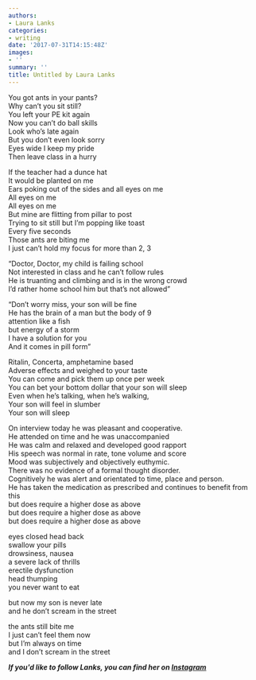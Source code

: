 ```yaml
---
authors:
- Laura Lanks
categories:
- writing
date: '2017-07-31T14:15:48Z'
images:
- ''
summary: ''
title: Untitled by Laura Lanks
---
```

You got ants in your pants?<br>
Why can’t you sit still?<br>
You left your PE kit again<br>
Now you can’t do ball skills<br>
Look who’s late again<br>
But you don’t even look sorry<br>
Eyes wide I keep my pride<br>
Then leave class in a hurry<br>
 
If the teacher had a dunce hat<br>
It would be planted on me<br>
Ears poking out of the sides and all eyes on me<br>
All eyes on me<br>
All eyes on me<br>
But mine are flitting from pillar to post<br>
Trying to sit still but I’m popping like toast<br>
Every five seconds<br>
Those ants are biting me<br>
I just can’t hold my focus for more than 2, 3<br>
 
“Doctor, Doctor, my child is failing school<br>
Not interested in class and he can’t follow rules<br>
He is truanting and climbing and is in the wrong crowd<br>
I’d rather home school him but that’s not allowed”<br>
 
“Don’t worry miss, your son will be fine<br>
He has the brain of a man but the body of 9<br>
attention like a fish<br>
but energy of a storm<br>
I have a solution for you<br>
And it comes in pill form”<br>
 
Ritalin, Concerta, amphetamine based<br>
Adverse effects and weighed to your taste<br>
You can come and pick them up once per week<br>
You can bet your bottom dollar that your son will sleep<br>
Even when he’s talking, when he’s walking,<br>
Your son will feel in slumber<br>
Your son will sleep<br>
 
On interview today he was pleasant and cooperative.<br>
He attended on time and he was unaccompanied<br>
He was calm and relaxed and developed good rapport<br>
His speech was normal in rate, tone volume and score<br>
Mood was subjectively and objectively euthymic.<br>
There was no evidence of a formal thought disorder.<br>
Cognitively he was alert and orientated to time, place and person.<br>
He has taken the medication as prescribed and continues to benefit from this<br>
but does require a higher dose as above<br>
but does require a higher dose as above<br>
but does require a higher dose as above<br>
 
eyes closed head back<br>
swallow your pills<br>
drowsiness, nausea<br>
a severe lack of thrills<br>
erectile dysfunction<br>
head thumping<br>
you never want to eat<br>
 
but now my son is never late<br>
and he don’t scream in the street<br>
 
the ants still bite me<br>
I just can’t feel them now<br>
but I’m always on time<br>
and I don’t scream in the street<br>


**_If you'd like to follow Lanks, you can find her on [Instagram](https://www.instagram.com/lanksontheroad/ "")_**